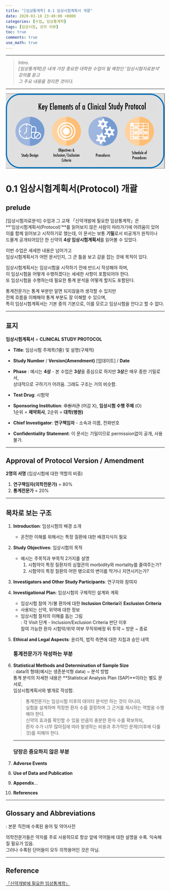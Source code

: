 ```yaml
---
title: "[임상통계학] 0.1 임상시험계획서 개괄"
date: 2020-03-18 23:49:00 +0800
categories: [수업, 임상통계학]
tags: [임상시험, 강의 리뷰]
toc: true
comments: true
use_math: true  	
---
```


***

>*Intro.*  
>*[임상통계학]은 내게 가장 중요한 대학원 수업이 될 예정인 '임상시험자료분석' 강의를 듣고*  
>*그 주요 내용을 정리한 것이다.*

***

![임상시험](\assets\img\임상시험\cp.png)

# 0.1 임상시험계획서(Protocol) 개괄

## **prelude**

[임상시험자료분석] 수업과 그 교재 「신약개발에 필요한 임상통계학」은   
**'임상시험계획서(Protocol)'**를 읽어보지 않은 사람이 따라가기에 어려움이 있어  
이를 함께 읽어보고 시작하기로 했는데, 이 문서는 보통 **기밀**로서 비공개가 원칙이나  
드물게 공개되어있던 한 신약의 **4상 임상시험계획서**를 읽어볼 수 있었다.

이번 수업은 세세한 내용은 넘어가고   
임상시험계획서가 어떤 문서인지, 그 큰 틀을 보고 감을 잡는 것에 목적이 있다.

임상시험계획서는 임상시험을 시작하기 전에 반드시 작성해야 하며,  
이 임상시험을 어떻게 수행하겠다는 세세한 사항이 포함되어야 한다.  
또 임상시험을 수행하는데 필요한 통계 분석을 어떻게 할지도 포함된다.

통계전문가는 통계 부분만 알면 되지않을까 생각할 수 있지만  
전체 흐름을 이해해야 통계 부분도 잘 이해할 수 있으며,  
특히 임상시험계획서는 기본 중의 기본으로, 이를 모르고 임상시험을 안다고 할 수 없다.

***

## **표지**

**임상시험계획서** = **CLINICAL STUDY PROTOCOL**

- **Title**: 임상시험 주제목(1줄) 및 설명(구체적)

- **Study Number** / **Version(Amendment)** [업데이트] / **Date**

- **Phase** 
  : 예시는 **4상** - 본 수업은 **3상**을 중심으로 하지만 **3상**은 매우 중한 기밀로서,  
  상대적으로 구하기가 어려움. 그래도 구조는 거의 비슷함.

- **Test Drug**: 시험약 
- **Sponsoring Institution**: ~~후원기관~~ (어감 X), **임상시험 수행 주체** (O)   
  1순위 = **제약회사**, 2순위 = **대학(병원)**

- **Chief Investigator**: **연구책임자** - 소속과 이름, 전화번호
- **Confidentiality Statement**: 이 문서는 기밀이므로 permission없이 공개, 사용 불가.

***

## **Approval of Protocol Version / Amendment**

**2명의 서명** (임상시험에 대한 역할의 비중)

1. **연구책임자(의학전문가)** = 80%    
2. **통계전문가** = 20%

***

## **목차로 보는 구조**

1. **Introduction**: 임상시험의 배경 소개

   - 온전한 이해를 위해서는 특정 질환에 대한 배경지식이 필요

2. **Study Objectives**: 임상시험의 목적 

   - 예시는 주목적과 부목적 2가지를 설명  
     1) 시험약이 특정 질환자의 심혈관의 morbidity와 mortality를 줄여주는가?  
     2) 시험약이 특정 질환의 어떤 병으로의 변이를 막거나 지연시키는가?   

3. **Investigators and Other Study Participants**: 연구자와 참여자

4. **Investigational Plan**: 임상시험의 구체적인 설계와 계획    

   - 임상시험 참여 가/불 환자에 대한 **Inclusion Criteria**와 **Exclusion Criteria**
   - 사용되는 신약, 위약에 대한 정보
   - 임상시험 절차의 이해를 돕는 그림  
     : 각 Visit 단계 - Inclusion/Exclusion Criteria 판단 이후   
     참여 가능한 환자 시험약/위약 여부 무작위배정 뒤 투약 ~ 방문 ~ 종료  

5. **Ethical and Legal Aspects**: 윤리적, 법적 측면에 대한 지침과 승인 내역

   ### **통계전문가가 작성하는 부분**

6. **Statistical Methods and Determination of Sample Size**   
   : data의 형태(예시는 생존분석형 data) ~ 분석 방법   
   통계 분석의 자세한 내용은 **Statistical Analysis Plan (SAP)**이라는 별도 문서로,  
   임상시험계획서와 별개로 작성함.

   > 통계전문가는 임상시험 이후의 데이터 분석만 하는 것이 아니라,  
   > 실험을 설계하며 적정한 환자 수를 결정하며 그 근거를 제시하는 역할을 수행해야 한다.  
   > 신약의 효과를 확인할 수 있을 만큼의 충분한 환자 수를 확보하되,  
   > 환자 수가 너무 많아짐에 따라 발생하는 비용과 추가적인 문제(이후에 다룰 것)를 피해야 한다.

   ***

   

   ### **당장은 중요하지 않은 부분**
   
7. **Adverse Events**

8. **Use of Data and Publication**

9. **Appendix**...

10. **References**

***

## **Glossary and Abbreviations**

: 본문 직전에 수록된 용어 및 약어사전 

의학전문가들은 약자를 주로 사용하므로 항상 앞에 약어들에 대한 설명을 수록. 익숙해질 필요가 있음.  
그러나 수록된 단어들이 모두 의학용어인 것은 아님. 

***

## **Reference**

[「신약개발에 필요한 임상통계학」](https://blog.naver.com/exactmehta/221617591575)

